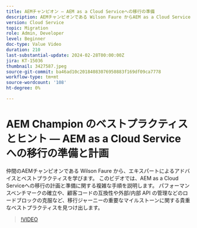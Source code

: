 ```yaml
---
title: AEMチャンピオン — AEM as a Cloud Serviceへの移行の準備
description: AEMチャンピオンである Wilson Faure からAEM as a Cloud Serviceへの移行の準備と計画に関する専門家のアドバイスを受けます。
version: Cloud Service
topic: Migration
role: Admin, Developer
level: Beginner
doc-type: Value Video
duration: 210
last-substantial-update: 2024-02-28T00:00:00Z
jira: KT-15036
thumbnail: 3427587.jpeg
source-git-commit: ba46ad10c20184083076950883f169df09ca7778
workflow-type: tm+mt
source-wordcount: '108'
ht-degree: 0%

---
```



# AEM Champion のベストプラクティスとヒント — AEM as a Cloud Serviceへの移行の準備と計画

仲間のAEMチャンピオンである Wilson Faure から、エキスパートによるアドバイスとベストプラクティスを学びます。 このビデオでは、AEM as a Cloud Serviceへの移行の計画と準備に関する複雑な手順を説明します。 パフォーマンスベンチマークの確立や、顧客コードの互換性や外部/内部 API の管理などのロードブロックの克服など、移行ジャーニーの重要なマイルストーンに関する貴重なベストプラクティスを見つけ出します。

>[!VIDEO](https://video.tv.adobe.com/v/3427587/?learn=on)
